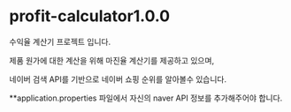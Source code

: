 # profit-calculator1.0.0

수익율 계산기 프로젝트 입니다.

제품 원가에 대한 계산을 위해 마진율 계산기를 제공하고 있으며,

네이버 검색 API를 기반으로 네이버 쇼핑 순위를 알아볼수 있습니다.

**application.properties 파일에서 자신의 naver API 정보를 추가해주어야 합니다.